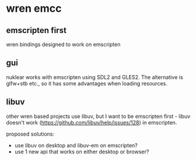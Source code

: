 # wren emcc


## emscripten first
wren bindings designed to work on emscripten

## gui
nuklear works with emscripten using SDL2 and GLES2. The alternative is glfw+stb etc., so it has some advantages when loading resources.


## libuv
other wren based projects use libuv, but I want to be emscripten first - libuv doesn't work (https://github.com/libuv/help/issues/128) in emscripten.

proposed solutions:
* use libuv on desktop and libuv-em on emscripten?
* use 1 new api that works on either desktop or browser?


